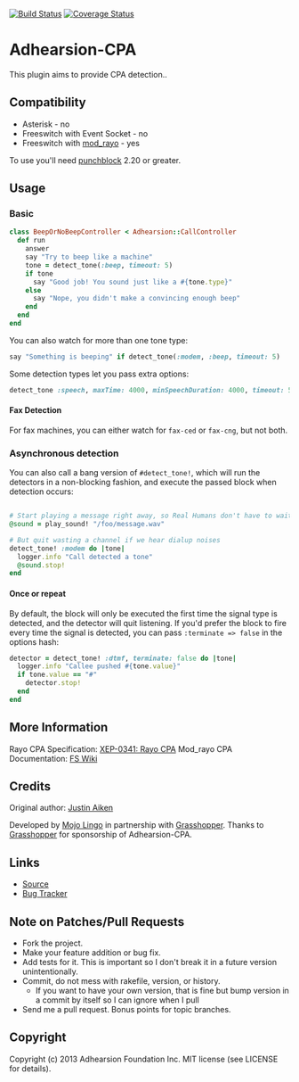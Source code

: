 [![Build Status](https://secure.travis-ci.org/grasshoppergroup/adhearsion-cpa.png?branch=master)](http://travis-ci.org/grasshoppergroup/adhearsion-cpa) [![Coverage Status](https://coveralls.io/repos/grasshoppergroup/adhearsion-cpa/badge.png?branch=master)](https://coveralls.io/r/grasshoppergroup/adhearsion-cpa?branch=master)

# Adhearsion-CPA

This plugin aims to provide CPA detection..

## Compatibility

* Asterisk - no
* Freeswitch with Event Socket - no
* Freeswitch with [mod_rayo](https://wiki.freeswitch.org/wiki/Mod_rayo) - yes

To use you'll need [punchblock](https://github.com/adhearsion/punchblock) 2.20 or greater.

## Usage

### Basic

```ruby
class BeepOrNoBeepController < Adhearsion::CallController
  def run
    answer
    say "Try to beep like a machine"
    tone = detect_tone(:beep, timeout: 5)
    if tone
      say "Good job! You sound just like a #{tone.type}"
    else
      say "Nope, you didn't make a convincing enough beep"
    end
  end
end
```

You can also watch for more than one tone type:

```ruby
say "Something is beeping" if detect_tone(:modem, :beep, timeout: 5)
```

Some detection types let you pass extra options:

```ruby
detect_tone :speech, maxTime: 4000, minSpeechDuration: 4000, timeout: 5
```

#### Fax Detection

For fax machines, you can either watch for `fax-ced` or `fax-cng`, but not both.

### Asynchronous detection

You can also call a bang version of `#detect_tone!`, which will run the detectors in a non-blocking fashion, and execute the passed block when detection occurs:

```ruby

# Start playing a message right away, so Real Humans don't have to wait
@sound = play_sound! "/foo/message.wav"

# But quit wasting a channel if we hear dialup noises
detect_tone! :modem do |tone|
  logger.info "Call detected a tone"
  @sound.stop!
end
```

#### Once or repeat

By default, the block will only be executed the first time the signal type is detected, and the detector will quit listening.  If you'd prefer the block to fire every time the signal is detected, you can pass `:terminate => false` in the options hash:

```ruby
detector = detect_tone! :dtmf, terminate: false do |tone|
  logger.info "Callee pushed #{tone.value}"
  if tone.value == "#"
    detector.stop!
  end
end
```

## More Information

Rayo CPA Specification: [XEP-0341: Rayo CPA](http://xmpp.org/extensions/xep-0341.html)
Mod_rayo CPA Documentation: [FS Wiki](https://wiki.freeswitch.org/wiki/Mod_rayo#call_progress_analysis_settings)

## Credits

Original author: [Justin Aiken](https://github.com/JustinAiken)

Developed by [Mojo Lingo](http://mojolingo.com) in partnership with [Grasshopper](http://http://grasshopper.com/).
Thanks to [Grasshopper](http://http://grasshopper.com/) for sponsorship of Adhearsion-CPA.

## Links

* [Source](https://github.com/grasshoppergroup/adhearsion-cpa)
* [Bug Tracker](https://github.com/grasshoppergroup/adhearsion-cpa/issues)

## Note on Patches/Pull Requests

* Fork the project.
* Make your feature addition or bug fix.
* Add tests for it. This is important so I don't break it in a future version unintentionally.
* Commit, do not mess with rakefile, version, or history.
  * If you want to have your own version, that is fine but bump version in a commit by itself so I can ignore when I pull
* Send me a pull request. Bonus points for topic branches.

## Copyright

Copyright (c) 2013 Adhearsion Foundation Inc. MIT license (see LICENSE for details).

